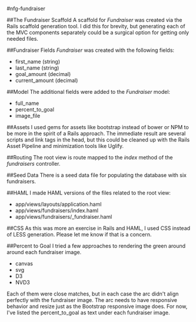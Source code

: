 #nfg-fundraiser

##The Fundraiser Scaffold
A scaffold for *Fundraiser* was created via the Rails scaffold generation tool. I did this for brevity, but generating each of the MVC components separately could be a surgical option for getting only needed files.

##Fundraiser Fields 
*Fundraiser* was created with the following fields:

* first_name (string)
* last_name (string)
* goal_amount (decimal)
* current_amount (decimal)

##Model
The additional fields were added to the *Fundraiser* model:

* full_name
* percent_to_goal
* image_file
 
##Assets
I used gems for assets like bootstrap instead of bower or NPM to be more in the spirit of a Rails approach. The immediate result are several scripts and link tags in the head, but this could be cleaned up with the Rails Asset Pipeline and minimization tools like Uglify.

##Routing
The root view is route mapped to the *index* method of the *fundraisers* controller.

##Seed Data
There is a seed data file for populating the database with six fundraisers.

##HAML 
I made HAML versions of the files related to the root view:

* app/views/layouts/application.haml
* app/views/fundraisers/index.haml
* app/views/fundraisers/_fundraiser.haml

##CSS
As this was more an exercise in Rails and HAML, I used CSS instead of LESS generation. Please let me know if that is a concern.

##Percent to Goal
I tried a few approaches to rendering the green around around each fundraiser image.

* canvas
* svg
* D3
* NVD3

Each of them were close matches, but in each case the arc didn't align perfectly with the fundraiser image. The arc needs to have responsive behavior and resize just as the Bootstrap responsive image does. For now, I've listed the percent_to_goal as text under each fundraiser image. 


